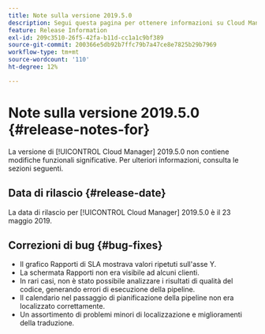 ```yaml
---
title: Note sulla versione 2019.5.0
description: Segui questa pagina per ottenere informazioni su Cloud Manager 2019.5.0.
feature: Release Information
exl-id: 209c3510-26f5-42fa-b11d-cc1a1c9bf389
source-git-commit: 200366e5db92b7ffc79b7a47ce8e7825b29b7969
workflow-type: tm+mt
source-wordcount: '110'
ht-degree: 12%

---
```


# Note sulla versione 2019.5.0 {#release-notes-for}

La versione di [!UICONTROL Cloud Manager] 2019.5.0 non contiene modifiche funzionali significative. Per ulteriori informazioni, consulta le sezioni seguenti.

## Data di rilascio {#release-date}

La data di rilascio per [!UICONTROL Cloud Manager] 2019.5.0 è il 23 maggio 2019.


## Correzioni di bug {#bug-fixes}

* Il grafico Rapporti di SLA mostrava valori ripetuti sull&#39;asse Y.
* La schermata Rapporti non era visibile ad alcuni clienti.
* In rari casi, non è stato possibile analizzare i risultati di qualità del codice, generando errori di esecuzione della pipeline.
* Il calendario nel passaggio di pianificazione della pipeline non era localizzato correttamente.
* Un assortimento di problemi minori di localizzazione e miglioramenti della traduzione.
